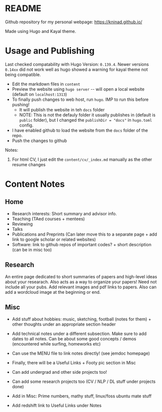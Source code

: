 # README

Github repository for my personal webpage: https://kninad.github.io/

Made using Hugo and Kayal theme.


# Usage and Publishing

Last checked compatability with Hugo Version: `0.139.4`. Newer versions `0.14xx`
did not work well as hugo showed a warning for kayal theme not being compatible.

- Edit the markdown files in `content`
- Preview the website using `hugo server` -- will open a local website (default on `localhost:1313`)
- To finally push changes to web host, run `hugo`. IMP to run this before pushing!
  - It will publish the website in teh `docs` folder
  - NOTE: This is not the defauly folder it usually publishes in (default is `public` folder), but I changed the `publishDir = "docs"` in `hugo.toml` config.
- I have enabled github to load the website from the `docs` folder of the repo.
- Push the changes to github

Notes:

1. For html CV, I just edit the `content/cv/_index.md` manually as the other resume changes


# Content Notes

## Home
- Research interests: Short summary and advisor info.
- Teaching (TAed courses + mentees)
- Reviewing
- Talks
- Publications and Preprints (Can later move this to a separate page + add link to google
  scholar or related websites)
- Software: link to github repos of important codes? + short description (can be in misc too)


## Research

An entire page dedicated to short summaries of papers and high-level ideas about your researach.
Also acts as a way to organize your papers! Need not include all your pubs. Add relevant images and pdf links to papers. Also can add a wordcloud image at the beginning or end. 


## Misc

- Add stuff about hobbies: music, sketching, football (notes for them) + other thoughts under
  an appropriate section header
  
- Add technical notes under a different subsection. Make sure to add dates to all notes. Can be 
  about some good concepts / demos (encountered while surfing, homeworks etc)

- Can use the MENU file to link notes directly! (see jemdoc homepage)

- Finally, there will be a Useful Links + Footy pic section in Misc

- Can add undergrad and other side projects too!

- Can add some research projects too (CV / NLP / DL stuff under projects done)

- Add in Misc: Prime numbers, mathy stuff, linux/foss ubuntu mate stuff

- Add redshift link to Useful Links under Notes

